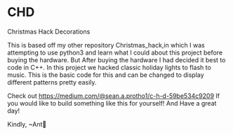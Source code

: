 # CHD
Christmas Hack Decorations

This is based off my other repository Christmas_hack,in which I was attempting to use python3 and learn what I could
about this project before buying the hardware. But After buying the hardware I had decided it best to code in C++.
In this project we hacked classic holiday lights to flash to music. This is the basic code for this and can be changed to
display different patterns pretty easily.

Check out https://medium.com/@sean.a.protho1/c-h-d-59be534c9209 If you would like to build something like this for yourself!
And Have a great day!

Kindly, ~Ant🐜
